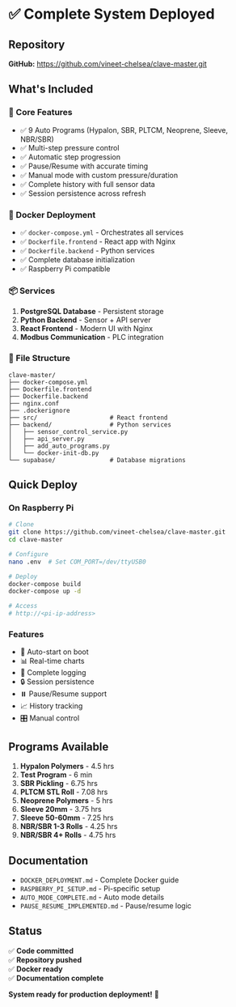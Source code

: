 # ✅ Complete System Deployed

## Repository

**GitHub:** https://github.com/vineet-chelsea/clave-master.git

## What's Included

### 🎯 Core Features
- ✅ 9 Auto Programs (Hypalon, SBR, PLTCM, Neoprene, Sleeve, NBR/SBR)
- ✅ Multi-step pressure control
- ✅ Automatic step progression
- ✅ Pause/Resume with accurate timing
- ✅ Manual mode with custom pressure/duration
- ✅ Complete history with full sensor data
- ✅ Session persistence across refresh

### 🐳 Docker Deployment
- ✅ `docker-compose.yml` - Orchestrates all services
- ✅ `Dockerfile.frontend` - React app with Nginx
- ✅ `Dockerfile.backend` - Python services
- ✅ Complete database initialization
- ✅ Raspberry Pi compatible

### 📦 Services
1. **PostgreSQL Database** - Persistent storage
2. **Python Backend** - Sensor + API server
3. **React Frontend** - Modern UI with Nginx
4. **Modbus Communication** - PLC integration

### 📁 File Structure
```
clave-master/
├── docker-compose.yml
├── Dockerfile.frontend
├── Dockerfile.backend
├── nginx.conf
├── .dockerignore
├── src/                    # React frontend
├── backend/                # Python services
│   ├── sensor_control_service.py
│   ├── api_server.py
│   ├── add_auto_programs.py
│   └── docker-init-db.py
└── supabase/               # Database migrations
```

## Quick Deploy

### On Raspberry Pi
```bash
# Clone
git clone https://github.com/vineet-chelsea/clave-master.git
cd clave-master

# Configure
nano .env  # Set COM_PORT=/dev/ttyUSB0

# Deploy
docker-compose build
docker-compose up -d

# Access
# http://<pi-ip-address>
```

### Features
- 🔄 Auto-start on boot
- 📊 Real-time charts
- 📝 Complete logging
- 🔒 Session persistence
- ⏸️ Pause/Resume support
- 📈 History tracking
- 🎛️ Manual control

## Programs Available

1. **Hypalon Polymers** - 4.5 hrs
2. **Test Program** - 6 min
3. **SBR Pickling** - 6.75 hrs
4. **PLTCM STL Roll** - 7.08 hrs
5. **Neoprene Polymers** - 5 hrs
6. **Sleeve 20mm** - 3.75 hrs
7. **Sleeve 50-60mm** - 7.25 hrs
8. **NBR/SBR 1-3 Rolls** - 4.25 hrs
9. **NBR/SBR 4+ Rolls** - 4.75 hrs

## Documentation

- `DOCKER_DEPLOYMENT.md` - Complete Docker guide
- `RASPBERRY_PI_SETUP.md` - Pi-specific setup
- `AUTO_MODE_COMPLETE.md` - Auto mode details
- `PAUSE_RESUME_IMPLEMENTED.md` - Pause/resume logic

## Status

✅ **Code committed**  
✅ **Repository pushed**  
✅ **Docker ready**  
✅ **Documentation complete**  

**System ready for production deployment!** 🚀


